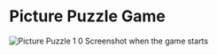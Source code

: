 # Picture Puzzle Game
![Picture Puzzle 1 0](https://github.com/Sslegendars/Unity-Simple-Game-Project/assets/135840601/19c615c7-1faa-4ce4-8d68-ab2a59e02203)
Screenshot when the game starts




